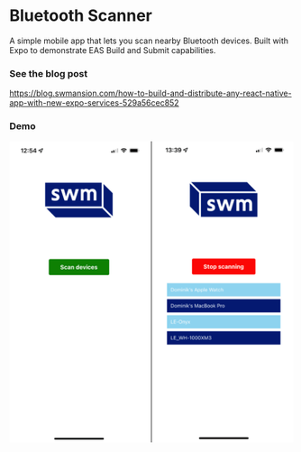 # Bluetooth Scanner

A simple mobile app that lets you scan nearby Bluetooth devices. Built with Expo to demonstrate EAS Build and Submit capabilities.

### See the blog post  
https://blog.swmansion.com/how-to-build-and-distribute-any-react-native-app-with-new-expo-services-529a56cec852  

### Demo  
![App Demo](/images/app-demo-1.png)
